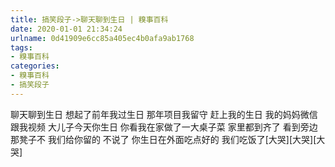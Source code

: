 ```yaml
---
title: 搞笑段子->聊天聊到生日 | 糗事百科
date: 2020-01-01 21:34:24
urlname: 0d41909e6cc85a405ec4b0afa9ab1768
tags: 
- 糗事百科
categories:
- 糗事百科
- 搞笑段子
---
```

聊天聊到生日 想起了前年我过生日 那年项目我留守 赶上我的生日 我的妈妈微信跟我视频 大儿子今天你生日 你看我在家做了一大桌子菜 家里都到齐了 看到旁边那凳子不 我们给你留的 不说了 你生日在外面吃点好的 我们吃饭了[大哭][大哭][大哭]


